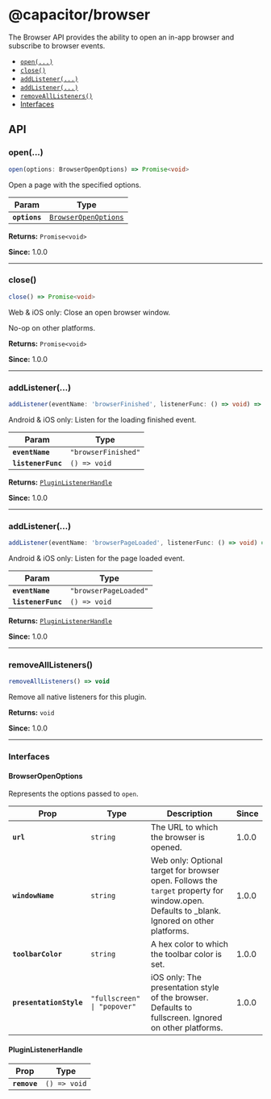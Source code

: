 
# @capacitor/browser

The Browser API provides the ability to open an in-app browser and subscribe to browser events.

<!--DOCGEN_INDEX_START-->
<div class="docgen docgen-index">

* [`open(...)`](#open)
* [`close()`](#close)
* [`addListener(...)`](#addlistener)
* [`addListener(...)`](#addlistener)
* [`removeAllListeners()`](#removealllisteners)
* [Interfaces](#interfaces)

</div>
<!--DOCGEN_INDEX_END-->

<!--DOCGEN_API_START-->
<!--Update the source file JSDoc comments and rerun docgen to update the docs below-->
<div class="docgen docgen-api">

## API

### open(...)

```typescript
open(options: BrowserOpenOptions) => Promise<void>
```

Open a page with the specified options.

| Param         | Type                                                              |
| ------------- | ----------------------------------------------------------------- |
| **`options`** | <code><a href="#browseropenoptions">BrowserOpenOptions</a></code> |

**Returns:** <code>Promise&lt;void&gt;</code>

**Since:** 1.0.0

--------------------


### close()

```typescript
close() => Promise<void>
```

Web & iOS only: Close an open browser window.

No-op on other platforms.

**Returns:** <code>Promise&lt;void&gt;</code>

**Since:** 1.0.0

--------------------


### addListener(...)

```typescript
addListener(eventName: 'browserFinished', listenerFunc: () => void) => PluginListenerHandle
```

Android & iOS only: Listen for the loading finished event.

| Param              | Type                           |
| ------------------ | ------------------------------ |
| **`eventName`**    | <code>"browserFinished"</code> |
| **`listenerFunc`** | <code>() => void</code>        |

**Returns:** <code><a href="#pluginlistenerhandle">PluginListenerHandle</a></code>

**Since:** 1.0.0

--------------------


### addListener(...)

```typescript
addListener(eventName: 'browserPageLoaded', listenerFunc: () => void) => PluginListenerHandle
```

Android & iOS only: Listen for the page loaded event.

| Param              | Type                             |
| ------------------ | -------------------------------- |
| **`eventName`**    | <code>"browserPageLoaded"</code> |
| **`listenerFunc`** | <code>() => void</code>          |

**Returns:** <code><a href="#pluginlistenerhandle">PluginListenerHandle</a></code>

**Since:** 1.0.0

--------------------


### removeAllListeners()

```typescript
removeAllListeners() => void
```

Remove all native listeners for this plugin.

**Returns:** <code>void</code>

**Since:** 1.0.0

--------------------


### Interfaces


#### BrowserOpenOptions

Represents the options passed to `open`.

| Prop                    | Type                                   | Description                                                                                                                                | Since |
| ----------------------- | -------------------------------------- | ------------------------------------------------------------------------------------------------------------------------------------------ | ----- |
| **`url`**               | <code>string</code>                    | The URL to which the browser is opened.                                                                                                    | 1.0.0 |
| **`windowName`**        | <code>string</code>                    | Web only: Optional target for browser open. Follows the `target` property for window.open. Defaults to _blank. Ignored on other platforms. | 1.0.0 |
| **`toolbarColor`**      | <code>string</code>                    | A hex color to which the toolbar color is set.                                                                                             | 1.0.0 |
| **`presentationStyle`** | <code>"fullscreen" \| "popover"</code> | iOS only: The presentation style of the browser. Defaults to fullscreen. Ignored on other platforms.                                       | 1.0.0 |


#### PluginListenerHandle

| Prop         | Type                    |
| ------------ | ----------------------- |
| **`remove`** | <code>() => void</code> |

</div>
<!--DOCGEN_API_END-->
